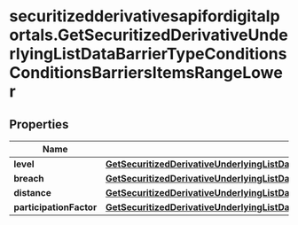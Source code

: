 # securitizedderivativesapifordigitalportals.GetSecuritizedDerivativeUnderlyingListDataBarrierTypeConditionsConditionsBarriersItemsRangeLower

## Properties

Name | Type | Description | Notes
------------ | ------------- | ------------- | -------------
**level** | [**GetSecuritizedDerivativeUnderlyingListDataBarrierTypeConditionsConditionsBarriersItemsRangeLowerLevel**](GetSecuritizedDerivativeUnderlyingListDataBarrierTypeConditionsConditionsBarriersItemsRangeLowerLevel.md) |  | [optional] 
**breach** | [**GetSecuritizedDerivativeUnderlyingListDataBarrierTypeConditionsConditionsBarriersItemsRangeLowerBreach**](GetSecuritizedDerivativeUnderlyingListDataBarrierTypeConditionsConditionsBarriersItemsRangeLowerBreach.md) |  | [optional] 
**distance** | [**GetSecuritizedDerivativeUnderlyingListDataBarrierTypeConditionsConditionsBarriersItemsRangeLowerDistance**](GetSecuritizedDerivativeUnderlyingListDataBarrierTypeConditionsConditionsBarriersItemsRangeLowerDistance.md) |  | [optional] 
**participationFactor** | [**GetSecuritizedDerivativeUnderlyingListDataBarrierTypeConditionsConditionsBarriersItemsRangeLowerParticipationFactor**](GetSecuritizedDerivativeUnderlyingListDataBarrierTypeConditionsConditionsBarriersItemsRangeLowerParticipationFactor.md) |  | [optional] 


